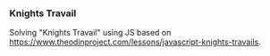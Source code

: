 ### Knights Travail

Solving "Knights Travail" using JS based on https://www.theodinproject.com/lessons/javascript-knights-travails.
